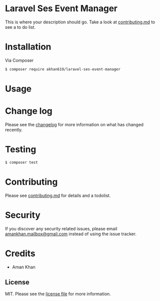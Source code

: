 # Laravel Ses Event Manager

This is where your description should go. Take a look at [contributing.md](contributing.md) to see a to do list.

# Installation

Via Composer

``` bash
$ composer require akhan619/laravel-ses-event-manager
```

# Usage

# Change log

Please see the [changelog](changelog.md) for more information on what has changed recently.

# Testing

``` bash
$ composer test
```

# Contributing

Please see [contributing.md](contributing.md) for details and a todolist.

# Security

If you discover any security related issues, please email amankhan.mailbox@gmail.com instead of using the issue tracker.

# Credits

- Aman Khan

## License

MIT. Please see the [license file](license.md) for more information.
